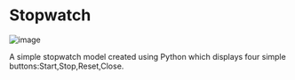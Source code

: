 # Stopwatch
![image](https://user-images.githubusercontent.com/65905342/168101826-5df7cf6a-3d29-4f06-bb2b-10b3232dfe3a.png)

A simple stopwatch model created using Python which displays four simple buttons:Start,Stop,Reset,Close.
